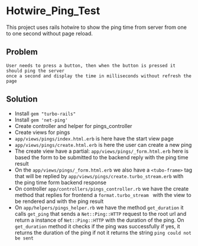 # Hotwire_Ping_Test 
This project uses rails hotwire to show the ping time from server from one to one second without page reload.

## Problem
```
User needs to press a button, then when the button is pressed it should ping the server 
once a second and display the time in milliseconds without refresh the page
```
## Solution
- Install ```gem "turbo-rails"```
- Install ```gem 'net-ping'```
- Create controller and helper for pings_controller
- Create views for pings
- ```app/views/pings/index.html.erb``` is here have the start view page
- ```app/views/pings/create.html.erb``` is here the user can create a new ping
- The create view have a partial: ```app/views/pings/_form.html.erb``` here is based the form to be submitted to the backend reply with the ping time result
- On the ```app/views/pings/_form.html.erb``` we also have a ```<tubo-frame>``` tag that will be replied by ```app/views/pings/create.turbo_stream.erb``` with the ping time form backend response
- On controller ```app/controllers/pings_controller.rb``` we have the create method that replies for frontend a ```format.turbo_stream ``` with the view to be rendered and with the ping result
- On  ```app/helpers/pings_helper.rb``` we have the method ```get_duration``` it calls ```get_ping``` that sends a ```Net::Ping::HTTP``` request to the root url and return a instance of ```Net::Ping::HTTP``` with the duration of the ping. On ```get_duration``` method it checks if the ping was successfully if yes, it returns the duration of the ping if not it returns the string ```ping could not be sent```
